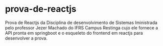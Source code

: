 # prova-de-reactjs

Prova de Reactjs da Disciplina de desenvolvimento de Sistemas Iministrada pelo professor Jezer Machado do IFRS Campus Restinga cujo ele fornece a API pronta em springboot e o esqueleto do frontend em reactjs para desenvolver a prova.
